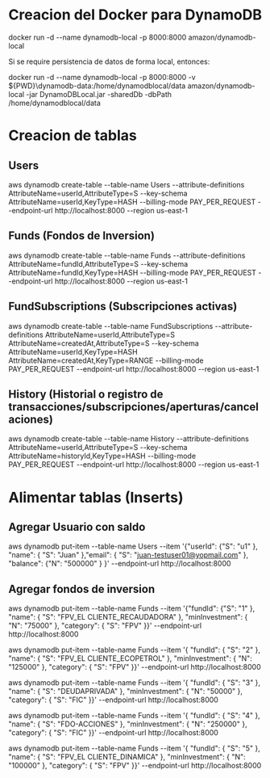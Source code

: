 # Creacion del Docker para DynamoDB 

docker run -d --name dynamodb-local -p 8000:8000 amazon/dynamodb-local

Si se require persistencia de datos de forma local, entonces:

docker run -d --name dynamodb-local -p 8000:8000 -v ${PWD}\dynamodb-data:/home/dynamodblocal/data amazon/dynamodb-local -jar DynamoDBLocal.jar -sharedDb -dbPath /home/dynamodblocal/data



# Creacion de tablas

## Users

aws dynamodb create-table --table-name Users --attribute-definitions AttributeName=userId,AttributeType=S --key-schema AttributeName=userId,KeyType=HASH --billing-mode PAY_PER_REQUEST --endpoint-url http://localhost:8000 --region us-east-1

## Funds (Fondos de Inversion)

aws dynamodb create-table --table-name Funds --attribute-definitions AttributeName=fundId,AttributeType=S --key-schema AttributeName=fundId,KeyType=HASH --billing-mode PAY_PER_REQUEST --endpoint-url http://localhost:8000 --region us-east-1

## FundSubscriptions (Subscripciones activas)

aws dynamodb create-table --table-name FundSubscriptions --attribute-definitions AttributeName=userId,AttributeType=S  AttributeName=createdAt,AttributeType=S --key-schema AttributeName=userId,KeyType=HASH AttributeName=createdAt,KeyType=RANGE --billing-mode PAY_PER_REQUEST --endpoint-url http://localhost:8000 --region us-east-1

## History (Historial o registro de transacciones/subscripciones/aperturas/cancelaciones)

aws dynamodb create-table --table-name History --attribute-definitions AttributeName=userId,AttributeType=S --key-schema AttributeName=historyId,KeyType=HASH --billing-mode PAY_PER_REQUEST --endpoint-url http://localhost:8000 --region us-east-1

# Alimentar tablas (Inserts)

## Agregar Usuario con saldo

aws dynamodb put-item --table-name Users --item '{\"userId\": {\"S\": \"u1\" }, \"name\": { \"S\": \"Juan\" },\"email\": { \"S\": \"juan-testuser01@yopmail.com\" }, \"balance\": {\"N\": \"500000\" } }' --endpoint-url http://localhost:8000

## Agregar fondos de inversion

aws dynamodb put-item --table-name Funds --item '{\"fundId\": {\"S\": \"1\" }, \"name\": { \"S\": \"FPV_EL CLIENTE_RECAUDADORA\" }, \"minInvestment\": { \"N\": \"75000\" }, \"category\": { \"S\": \"FPV\" }}' --endpoint-url http://localhost:8000

aws dynamodb put-item --table-name Funds --item '{ \"fundId\": { \"S\": \"2\" }, \"name\": { \"S\": \"FPV_EL CLIENTE_ECOPETROL\" }, \"minInvestment\": { \"N\": \"125000\" }, \"category\": { \"S\": \"FPV\" }}' --endpoint-url http://localhost:8000

aws dynamodb put-item --table-name Funds --item '{ \"fundId\": { \"S\": \"3\" }, \"name\": { \"S\": \"DEUDAPRIVADA\" }, \"minInvestment\": { \"N\": \"50000\" }, \"category\": { \"S\": \"FIC\" }}' --endpoint-url http://localhost:8000

aws dynamodb put-item --table-name Funds --item '{ \"fundId\": { \"S\": \"4\" }, \"name\": { \"S\": \"FDO-ACCIONES\" }, \"minInvestment\": { \"N\": \"250000\" }, \"category\": { \"S\": \"FIC\" }}' --endpoint-url http://localhost:8000

aws dynamodb put-item --table-name Funds --item '{ \"fundId\": { \"S\": \"5\" }, \"name\": { \"S\": \"FPV_EL CLIENTE_DINAMICA\" }, \"minInvestment\": { \"N\": \"100000\" }, \"category\": { \"S\": \"FPV\" }}' --endpoint-url http://localhost:8000